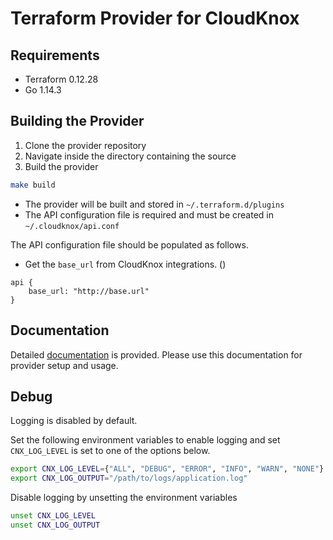 # Terraform Provider for CloudKnox

## Requirements
* Terraform 0.12.28
* Go 1.14.3

## Building the Provider

1. Clone the provider repository
2. Navigate inside the directory containing the source
3. Build the provider

```bash
make build
```

* The provider will be built and stored in `~/.terraform.d/plugins`
* The API configuration file is required and must be created in `~/.cloudknox/api.conf`

The API configuration file should be populated as follows.

* Get the `base_url` from CloudKnox integrations. ()

```HOCON
api {
    base_url: "http://base.url"
}
```

## Documentation

Detailed [documentation](./documentation/provider/terraform-provider-cloudknox.md) is provided. Please use this documentation for provider setup and usage.

## Debug

Logging is disabled by default. 

Set the following environment variables to enable logging and set `CNX_LOG_LEVEL` is set to one of the options below. 

```bash
export CNX_LOG_LEVEL={"ALL", "DEBUG", "ERROR", "INFO", "WARN", "NONE"}
export CNX_LOG_OUTPUT="/path/to/logs/application.log"
```

Disable logging by unsetting the environment variables

```bash
unset CNX_LOG_LEVEL
unset CNX_LOG_OUTPUT
```




